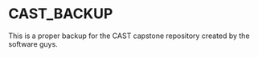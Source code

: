 # CAST_BACKUP
This is a proper backup for the CAST capstone repository created by the software guys.
